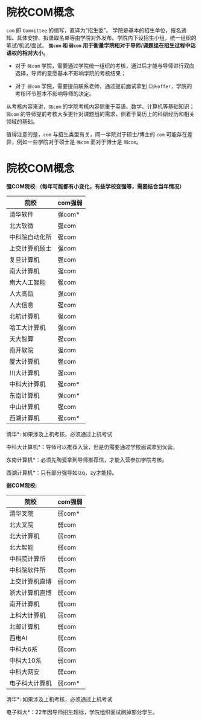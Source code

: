 # 院校COM概念

`com` 即 `Committee` 的缩写，直译为“招生委”。
学院是基本的招生单位，报名通知、具体安排、拟录取名单等由学院对外发布。学院内下设招生小组，统一组织的笔试/机试/面试。
**`强com` 和 `弱com` 用于衡量学院相对于导师/课题组在招生过程中话语权的相对大小。**

- 对于 `强com` 学院，需要通过学院统一组织的考核，通过后才能与导师进行双向选择，导师的意愿基本不影响学院的考核结果；

- 对于 `弱com` 学院，需要提前联系老师，通过提前面试拿到 `口头offer`，学院的考核环节基本不影响导师的决定。

从考核内容来讲，`强com` 的学院考核内容侧重于英语、数学、计算机等基础知识；`弱com` 的导师提前考核大多更针对课题组的需求，侧着于简历上的科研经历和相关领域的基础。

值得注意的是，`com` 与招生类型有关，同一学院对于硕士/博士的 `com` 可能存在差异，例如一些学院对于硕士是 `强com` 而对于博士是 `弱com`。

# 院校COM概念

**强COM院校:（每年可能都有小变化，有些学校变强等，需要结合当年情况）**

| 院校           | com强弱 |
| -------------- | ------- |
| 清华软件       | 强com*  |
| 北大软微       | 强com   |
| 中科院自动化所 | 强com   |
| 上交计算机硕士 | 强com   |
| 复旦计算机     | 强com   |
| 南大计算机     | 强com   |
| 南大人工智能   | 强com   |
| 人大高瓴       | 强com   |
| 人大信息       | 强com   |
| 北航计算机     | 强com   |
| 哈工大计算机   | 强com   |
| 天大智算       | 强com   |
| 南开软院       | 强com   |
| 厦大计算机     | 强com   |
| 川大计算机     | 强com   |
| 中科大计算机   | 强com*  |
| 东南计算机     | 强com*  |
| 中山计算机     | 强com   |
| 西湖计算机     | 强com*  |

清华*: 如果涉及上机考核，必须通过上机考试

中科大计算机*：导师可以推荐入营，但是仍需要通过学校面试拿到优营。

东南计算机*：必须先陶瓷拿到导师推荐信，才能入营参加学院考核。

西湖计算机*：只有部分强导如lzq，zy才能捞。

**弱COM院校:**

| 院校           | com强弱 |
| -------------- | ------- |
| 清华叉院       | 弱com*  |
| 北大叉院       | 弱com   |
| 北大计算机     | 弱com   |
| 北大智能       | 弱com   |
| 中科院计算所   | 弱com   |
| 中科院软件所   | 弱com   |
| 上交计算机直博 | 弱com   |
| 浙大计算机直博 | 弱com   |
| 南开计算机     | 弱com   |
| 上科大计算机   | 弱com   |
| 北邮计算机     | 弱com   |
| 西电AI         | 弱com   |
| 中科大6系      | 弱com   |
| 中科大10系     | 弱com   |
| 中科大网安     | 弱com   |
| 电子科大计算机 | 弱com*  |

清华*: 如果涉及上机考核，必须通过上机考试

电子科大*：22年因导师招生超标，学院组织面试刷掉部分学生。
